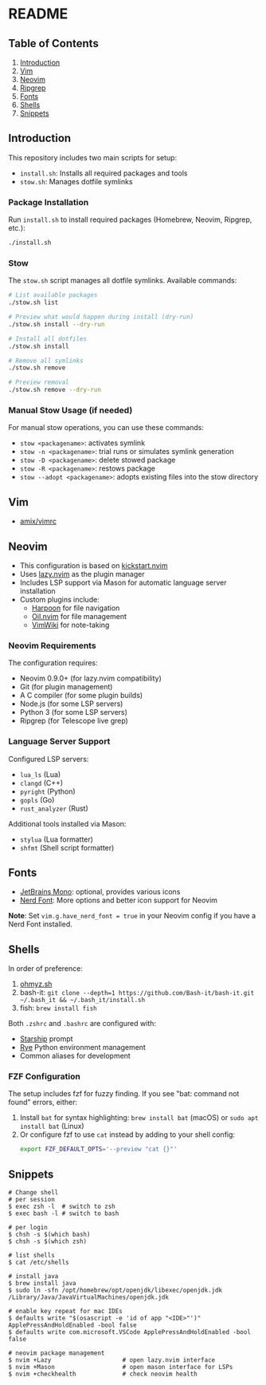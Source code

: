 # README

## Table of Contents

1. [Introduction](#introduction)
2. [Vim](#vim)
3. [Neovim](#neovim)
4. [Ripgrep](#ripgrep)
5. [Fonts](#fonts)
6. [Shells](#shells)
7. [Snippets](#snippets)

## Introduction

This repository includes two main scripts for setup:
- `install.sh`: Installs all required packages and tools
- `stow.sh`: Manages dotfile symlinks

### Package Installation

Run `install.sh` to install required packages (Homebrew, Neovim, Ripgrep, etc.):
```bash
./install.sh
```

### Stow

The `stow.sh` script manages all dotfile symlinks. Available commands:

```bash
# List available packages
./stow.sh list

# Preview what would happen during install (dry-run)
./stow.sh install --dry-run

# Install all dotfiles
./stow.sh install

# Remove all symlinks
./stow.sh remove

# Preview removal
./stow.sh remove --dry-run
```

### Manual Stow Usage (if needed)

For manual stow operations, you can use these commands:
- `stow <packagename>`: activates symlink
- `stow -n <packagename>`: trial runs or simulates symlink generation
- `stow -D <packagename>`: delete stowed package
- `stow -R <packagename>`: restows package
- `stow --adopt <packagename>`: adopts existing files into the stow directory

## Vim

- [amix/vimrc](https://github.com/amix/vimrc)

## Neovim

- This configuration is based on [kickstart.nvim](https://github.com/nvim-lua/kickstart.nvim)
- Uses [lazy.nvim](https://github.com/folke/lazy.nvim) as the plugin manager
- Includes LSP support via Mason for automatic language server installation
- Custom plugins include:
  - [Harpoon](https://github.com/ThePrimeagen/harpoon) for file navigation
  - [Oil.nvim](https://github.com/stevearc/oil.nvim) for file management
  - [VimWiki](https://github.com/vimwiki/vimwiki) for note-taking

### Neovim Requirements

The configuration requires:
- Neovim 0.9.0+ (for lazy.nvim compatibility)
- Git (for plugin management)
- A C compiler (for some plugin builds)
- Node.js (for some LSP servers)
- Python 3 (for some LSP servers)
- Ripgrep (for Telescope live grep)

### Language Server Support

Configured LSP servers:
- `lua_ls` (Lua)
- `clangd` (C++)
- `pyright` (Python)
- `gopls` (Go)
- `rust_analyzer` (Rust)

Additional tools installed via Mason:
- `stylua` (Lua formatter)
- `shfmt` (Shell script formatter)

## Fonts

- [JetBrains Mono](https://www.jetbrains.com/lp/mono/): optional, provides various icons
- [Nerd Font](https://www.nerdfonts.com/): More options and better icon support for Neovim

**Note**: Set `vim.g.have_nerd_font = true` in your Neovim config if you have a Nerd Font installed.

## Shells

In order of preference:

1. [ohmyz.sh](https://ohmyz.sh/#install)
2. bash-it: `git clone --depth=1 https://github.com/Bash-it/bash-it.git ~/.bash_it && ~/.bash_it/install.sh`
3. fish: `brew install fish`

Both `.zshrc` and `.bashrc` are configured with:
- [Starship](https://starship.rs/) prompt
- [Rye](https://rye-up.com/) Python environment management
- Common aliases for development

### FZF Configuration

The setup includes fzf for fuzzy finding. If you see "bat: command not found" errors, either:
1. Install `bat` for syntax highlighting: `brew install bat` (macOS) or `sudo apt install bat` (Linux)
2. Or configure fzf to use `cat` instead by adding to your shell config:
   ```bash
   export FZF_DEFAULT_OPTS='--preview "cat {}"'
   ```

## Snippets

```shell
# Change shell
# per session
$ exec zsh -l  # switch to zsh
$ exec bash -l # switch to bash

# per login
$ chsh -s $(which bash)
$ chsh -s $(which zsh)

# list shells
$ cat /etc/shells

# install java
$ brew install java
$ sudo ln -sfn /opt/homebrew/opt/openjdk/libexec/openjdk.jdk /Library/Java/JavaVirtualMachines/openjdk.jdk

# enable key repeat for mac IDEs
$ defaults write "$(osascript -e 'id of app "<IDE>"')" ApplePressAndHoldEnabled -bool false
$ defaults write com.microsoft.VSCode ApplePressAndHoldEnabled -bool false

# neovim package management
$ nvim +Lazy                    # open lazy.nvim interface
$ nvim +Mason                   # open mason interface for LSPs
$ nvim +checkhealth             # check neovim health
```